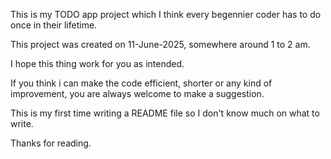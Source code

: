 This is my TODO app project which I think every begennier coder has to do once in their lifetime.

This project was created on 11-June-2025, somewhere around 1 to 2 am.

I hope this thing work for you as intended.

If you think i can make the code efficient, shorter or any kind of improvement, you are always welcome to make a suggestion.

This is my first time writing a README file so I don't know much on what to write.

Thanks for reading.

